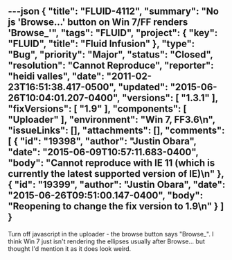 ---json
{
  "title": "FLUID-4112",
  "summary": "No js 'Browse...' button on Win 7/FF renders 'Browse_'",
  "tags": "FLUID",
  "project": {
    "key": "FLUID",
    "title": "Fluid Infusion"
  },
  "type": "Bug",
  "priority": "Major",
  "status": "Closed",
  "resolution": "Cannot Reproduce",
  "reporter": "heidi valles",
  "date": "2011-02-23T16:51:38.417-0500",
  "updated": "2015-06-26T10:04:01.207-0400",
  "versions": [
    "1.3.1"
  ],
  "fixVersions": [
    "1.9"
  ],
  "components": [
    "Uploader"
  ],
  "environment": "Win 7, FF3.6\n",
  "issueLinks": [],
  "attachments": [],
  "comments": [
    {
      "id": "19398",
      "author": "Justin Obara",
      "date": "2015-06-09T10:57:11.683-0400",
      "body": "Cannot reproduce with IE 11 (which is currently the latest supported version of IE)\n"
    },
    {
      "id": "19399",
      "author": "Justin Obara",
      "date": "2015-06-26T09:51:00.147-0400",
      "body": "Reopening to change the fix version to 1.9\n"
    }
  ]
}
---
Turn off javascript in the uploader - the browse button says "Browse\_". I think Win 7 just isn't rendering the ellipses usually after Browse... but thought I'd mention it as it does look weird.

        